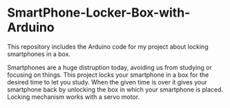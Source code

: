# SmartPhone-Locker-Box-with-Arduino

This repository includes the Arduino code for my project about locking smartphones in a box.

Smartphones are a huge distruption today, avoiding us from studying or focusing on things. This project locks your smartphone in a box for the desired time to let you study. When the given time is over it gives your smartphone back by unlocking the box in which your smartphone is placed. Locking mechanism works with a servo motor.
